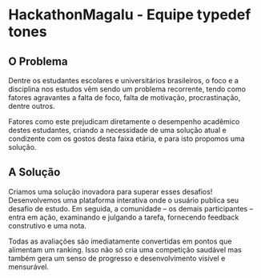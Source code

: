 # HackathonMagalu - Equipe typedef tones

## O Problema

Dentre os estudantes escolares e universitários brasileiros, o foco e a disciplina nos estudos vêm sendo um problema recorrente, tendo como fatores agravantes a falta de foco, falta de motivação, procrastinação, dentre outros. 

Fatores como este prejudicam diretamente o desempenho acadêmico destes estudantes, criando a necessidade de uma solução atual e condizente com os gostos desta faixa etária, e para isto propomos uma solução.


 ## A Solução

Criamos uma solução inovadora para superar esses desafios! Desenvolvemos uma plataforma interativa onde o usuário publica seu desafio de estudo. Em seguida, a comunidade – os demais participantes – entra em ação, examinando e julgando a tarefa, fornecendo feedback construtivo e uma nota.

Todas as avaliações são imediatamente convertidas em pontos que alimentam um ranking. Isso não só cria uma competição saudável mas também gera um senso de progresso e desenvolvimento visível e mensurável.
